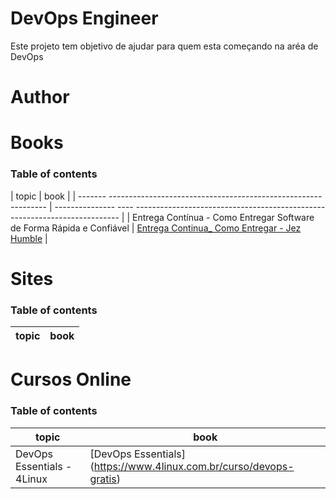 # DevOps Engineer

Este projeto tem objetivo de ajudar para quem esta começando na aréa de DevOps

# Author

# Books

### Table of contents

| topic                                                                  | book                                                                                            |
|  ------- -------------------------------------------------------------- | --------------- ---- -------------------------------------------------------------------------- |
| Entrega Contínua -  Como Entregar Software de Forma Rápida e Confiável | [Entrega Continua_ Como Entregar - Jez Humble](books/Entrega-Continua-Como-Entregar-Humble.pdf) |

# Sites

### Table of contents

| topic | book |
| ----- | ---- |


# Cursos Online

### Table of contents

| topic                      | book                                                                |
| -------------------------- | ------------------------------------------------------------------- |
| DevOps Essentials - 4Linux | [DevOps Essentials] (https://www.4linux.com.br/curso/devops-gratis) |